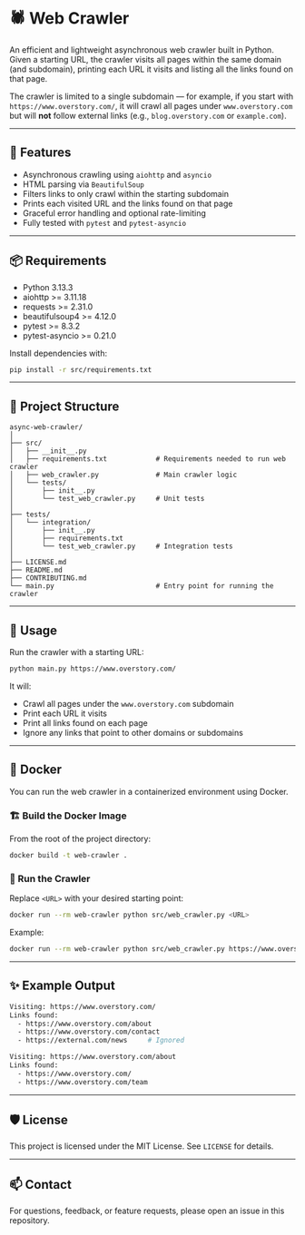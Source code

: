 # 🕷️ Web Crawler

An efficient and lightweight asynchronous web crawler built in Python. Given a starting URL, the crawler visits all pages within the same domain (and subdomain), printing each URL it visits and listing all the links found on that page.

The crawler is limited to a single subdomain — for example, if you start with `https://www.overstory.com/`, it will crawl all pages under `www.overstory.com` but will **not** follow external links (e.g., `blog.overstory.com` or `example.com`).

---

## 🚀 Features

- Asynchronous crawling using `aiohttp` and `asyncio`
- HTML parsing via `BeautifulSoup`
- Filters links to only crawl within the starting subdomain
- Prints each visited URL and the links found on that page
- Graceful error handling and optional rate-limiting
- Fully tested with `pytest` and `pytest-asyncio`

---

## 📦 Requirements

- Python 3.13.3
- aiohttp >= 3.11.18
- requests >= 2.31.0
- beautifulsoup4 >= 4.12.0
- pytest >= 8.3.2
- pytest-asyncio >= 0.21.0

Install dependencies with:

```bash
pip install -r src/requirements.txt
```

---

## 📁 Project Structure

```
async-web-crawler/
│
├── src/
│   ├── __init__.py
│   ├── requirements.txt            # Requirements needed to run web crawler
│   ├── web_crawler.py              # Main crawler logic
│   └── tests/
│       ├── init__.py
│       └── test_web_crawler.py     # Unit tests
│
├── tests/
│   └── integration/
│       ├── init__.py
│       ├── requirements.txt
│       └── test_web_crawler.py     # Integration tests
│
├── LICENSE.md
├── README.md
├── CONTRIBUTING.md
└── main.py                         # Entry point for running the crawler
```

---

## 🔧 Usage

Run the crawler with a starting URL:

```bash
python main.py https://www.overstory.com/
```

It will:
- Crawl all pages under the `www.overstory.com` subdomain
- Print each URL it visits
- Print all links found on each page
- Ignore any links that point to other domains or subdomains

---


## 🐳 Docker

You can run the web crawler in a containerized environment using Docker.

### 🏗️ Build the Docker Image

From the root of the project directory:

```bash
docker build -t web-crawler .
```

### 🚀 Run the Crawler

Replace `<URL>` with your desired starting point:

```bash
docker run --rm web-crawler python src/web_crawler.py <URL>
```

Example:

```bash
docker run --rm web-crawler python src/web_crawler.py https://www.overstory.com/
```


---

## ✨ Example Output

```bash
Visiting: https://www.overstory.com/
Links found:
  - https://www.overstory.com/about
  - https://www.overstory.com/contact
  - https://external.com/news     # Ignored

Visiting: https://www.overstory.com/about
Links found:
  - https://www.overstory.com/
  - https://www.overstory.com/team
```

---

## 🛡️ License

This project is licensed under the MIT License. See `LICENSE` for details.

---

## 📫 Contact

For questions, feedback, or feature requests, please open an issue in this repository.
